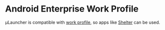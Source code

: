# Android Enterprise Work Profile

µLauncher is compatible with [work profile](https://www.android.com/enterprise/work-profile/), so apps like [Shelter](https://gitea.angry.im/PeterCxy/Shelter) can be used.